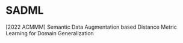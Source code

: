 # SADML
[2022 ACMMM] Semantic Data Augmentation based Distance Metric Learning for Domain Generalization
